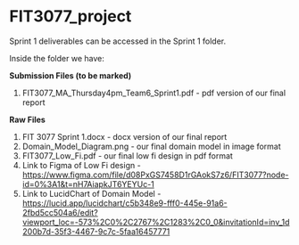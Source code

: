 # FIT3077_project

Sprint 1 deliverables can be accessed in the Sprint 1 folder.

Inside the folder we have:

**Submission Files (to be marked)**
1. FIT3077_MA_Thursday4pm_Team6_Sprint1.pdf - pdf version of our final report

**Raw Files**
1. FIT 3077 Sprint 1.docx - docx version of our final report
2. Domain_Model_Diagram.png - our final domain model in image format
3. FIT3077_Low_Fi.pdf - our final low fi design in pdf format
4. Link to Figma of Low Fi design - https://www.figma.com/file/d08PxGS7458D1rGAokS7z6/FIT3077?node-id=0%3A1&t=nH7AiapkJT6YEYUc-1
5. Link to LucidChart of Domain Model - https://lucid.app/lucidchart/c5b348e9-fff0-445e-91a6-2fbd5cc504a6/edit?viewport_loc=-573%2C0%2C2767%2C1283%2C0_0&invitationId=inv_1d200b7d-35f3-4467-9c7c-5faa16457771
